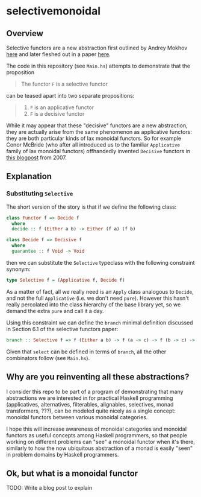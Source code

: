 # selectivemonoidal

## Overview
Selective functors are a new abstraction first outlined by Andrey Mokhov [here](https://blogs.ncl.ac.uk/andreymokhov/selective/) and later fleshed out in a paper [here](https://www.staff.ncl.ac.uk/andrey.mokhov/selective-functors.pdf).

The code in this repository (see `Main.hs`) attempts to demonstrate that the proposition

> The functor `F` is a selective functor

can be teased apart into two separate propositions:

> 1. `F` is an applicative functor
> 2. `F` is a decisive functor

While it may appear that these "decisive" functors are a new abstraction, they are actually arise from the same phenomenon as applicative functors: they are both particular kinds of lax monoidal functors. So for example Conor McBride (who after all introduced us to the familiar `Applicative` family of lax monoidal functors) offhandedly invented `Decisive` functors in [this blogpost](https://fplab.bitbucket.io/posts/2007-07-08-decisive-functors.html) from 2007.

## Explanation

### Substituting `Selective`
The short version of the story is that if we define the following class:

```haskell
class Functor f => Decide f
  where
  decide :: f (Either a b) -> Either (f a) (f b)

class Decide f => Decisive f
  where
  guarantee :: f Void -> Void
```

then we can substitute the `Selective` typeclass with the following constraint synonym:

```haskell
type Selective f = (Applicative f, Decide f)
```

As a matter of fact, all we really need is an `Apply` class analogous to `Decide`, and not the full `Applicative` (i.e. we don't need `pure`). However this hasn't really percolated into the class hierarchy of the base library yet, so we demand the extra `pure` and call it a day.

Using this constraint we can define the `branch` minimal definition discussed in Section 6.1 of the selective functors paper:

```haskell
branch :: Selective f => f (Either a b) -> f (a -> c) -> f (b -> c) -> f c
```

Given that `select` can be defined in terms of `branch`, all the other combinators follow (see `Main.hs`).

## Why are you reinventing all these abstractions?
I consider this repo to be part of a program of demonstrating that many abstractions we are interested in for practical Haskell programming (applicatives, alternatives, filterables, alignables, selectives, monad transformers, ???), can be modeled quite nicely as a single concept: monoidal functors between various monoidal categories.

I hope this will increase awareness of monoidal categories and monoidal functors as useful concepts among Haskell programmers, so that people working on different problems can "see" a monoidal functor when it's there, similarly to how the now ubiquitous abstraction of a monad is easily "seen" in problem domains by Haskell programmers.

## Ok, but what is a monoidal functor
TODO: Write a blog post to explain
